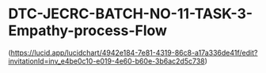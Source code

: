 # DTC-JECRC-BATCH-NO-11-TASK-3-Empathy-process-Flow
(https://lucid.app/lucidchart/4942e184-7e81-4319-86c8-a17a336de41f/edit?invitationId=inv_e4be0c10-e019-4e60-b60e-3b6ac2d5c738)
